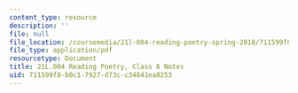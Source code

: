 ```yaml
---
content_type: resource
description: ''
file: null
file_location: /coursemedia/21l-004-reading-poetry-spring-2018/711599f8b0c17927d73cc34841ea8253_MIT21L_004_class6.pdf
file_type: application/pdf
resourcetype: Document
title: 21L.004 Reading Poetry, Class 6 Notes
uid: 711599f8-b0c1-7927-d73c-c34841ea8253
---
```

